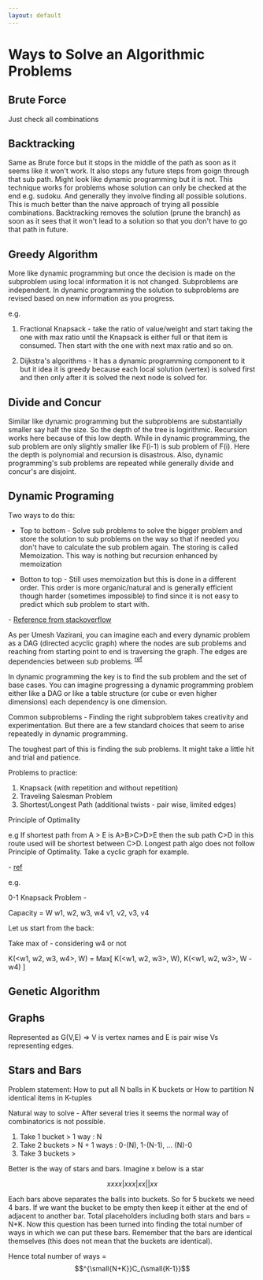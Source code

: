 ```yaml
---
layout: default
---
```

# Ways to Solve an Algorithmic Problems

## Brute Force

Just check all combinations

## Backtracking

Same as Brute force but it stops in the middle of the path as soon as it seems like it won't work. It also stops any future steps from goign through that sub path. Might look like dynamic programming but it is not. This technique works for problems whose solution can only be checked at the end e.g. sudoku. And generally they involve finding all possible solutions. This is much better than the naive approach of trying all possible combinations. Backtracking removes the solution (prune the branch) as soon as it sees that it won't lead to a solution so that you don't have to go that path in future.

## Greedy Algorithm

More like dynamic programming but once the decision is made on the subproblem using local information it is not changed. Subproblems are independent. In dynamic programming the solution to subproblems are revised based on new information as you progress.

e.g.

1. Fractional Knapsack - take the ratio of value/weight and start taking the one with max ratio until the Knapsack is either full or that item is consumed. Then start with the one with next max ratio and so on.

2. Dijkstra's algorithms - It has a dynamic programming component to it but it idea it is greedy because each local solution (vertex) is solved first and then only after it is solved the next node is solved for.

## Divide and Concur

Similar like dynamic programming but the subproblems are substantially smaller say half the size. So the depth of the tree is logirithmic. Recursion works here because of this low depth. While in dynamic programming, the sub problem are  only slightly smaller like F(i-1) is sub problem of F(i).  Here the depth is polynomial and recursion is disastrous. Also, dynamic programming's sub problems are repeated while generally divide and concur's are disjoint.

## Dynamic Programing

Two ways to do this:

- Top to bottom - Solve sub problems to solve the bigger problem and store the solution to sub problems on the way so that if needed you don't have to calculate the sub problem again. The storing is called Memoization. This way is nothing but recursion enhanced by memoization

- Botton to top - Still uses memoization but this is done in a different order. This order is more organic/natural and is generally efficient though harder (sometimes impossible) to find since it is not easy to predict which sub problem to start with.

\- [Reference from stackoverflow](https://stackoverflow.com/questions/3592943/difference-between-back-tracking-and-dynamic-programming/26439292)

As per Umesh Vazirani, you can imagine each and every dynamic problem as a DAG (directed acyclic graph) where the nodes are sub problems and reaching from starting point to end is traversing the graph. The edges are dependencies between sub problems. <sup>[ref](https://people.eecs.berkeley.edu/~vazirani/algorithms/chap6.pdf)</sup>

In dynamic programming the key is to find the sub problem and the set of base cases. You can imagine progressing a dynamic programming problem either like a DAG or like a table structure (or cube or even higher dimensions) each dependency is one dimension.

Common subproblems - Finding the right subproblem takes creativity and experimentation. But there are a few standard choices that seem to arise repeatedly in dynamic programming.

The toughest part of this is finding the sub problems. It might take a little hit and trial and patience.

Problems to practice:

1. Knapsack (with repetition and without repetition)
2. Traveling Salesman Problem
3. Shortest/Longest Path (additional twists - pair wise, limited edges)

Principle of Optimality

e.g If shortest path from A > E is A>B>C>D>E then the sub path C>D in this route used will be shortest between C>D.
Longest path algo does not follow Principle of Optimality. Take a cyclic graph for example.

\- [ref](https://www2.seas.gwu.edu/~ayoussef/cs6212/dynamicprog.html)

e.g.

0-1 Knapsack Problem -

Capacity = W
w1, w2, w3, w4
v1, v2, v3, v4

Let us start from the back:

Take max of - considering w4 or not

K(<w1, w2, w3, w4>, W) = Max[ K(<w1, w2, w3>, W), K(<w1, w2, w3>, W - w4) ]

## Genetic Algorithm


## Graphs

Represented as G(V,E) => V is vertex names and E is pair wise Vs representing edges.


## Stars and Bars

Problem statement:
How to put all N balls in K buckets
or
How to partition N identical items in K-tuples

Natural way to solve - After several tries it seems the normal way of combinatorics is not possible.
1. Take 1 bucket > 1 way : N
2. Take 2 buckets > N + 1 ways : 0-(N), 1-(N-1), ... (N)-0
3. Take 3 buckets >

Better is the way of stars and bars. Imagine x below is a star

$$xxxx|xxx|xx||xx$$

Each bars above separates the balls into buckets. So for 5 buckets we need 4 bars. If we want the bucket to be empty then keep it either at the end of adjacent to another bar. Total placeholders including both stars and bars = N+K. Now this question has been turned into finding the total number of ways in which we can put these bars. Remember that the bars are identical themselves (this does not mean that the buckets are identical).

Hence total number of ways = $$^{\small{N+K}}C_{\small{K-1}}$$
